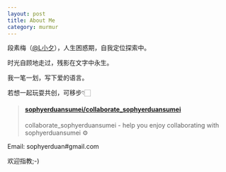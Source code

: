 ```yaml
---
layout: post
title: About Me
category: murmur
---
```




段素梅（[@L小夕](http://wgithub.com/sophyerduansumei)），人生困惑期，自我定位探索中。
  <P>时光自顾地走过，残影在文字中永生。</p>
  <P>我一笔一划，写下爱的语言。</p>



若想一起玩耍共创，可移步👇🏻

<blockquote class="embedly-card" data-card-controls="0"><h4><a href="https://github.com/sophyerduansumei/collaborate_sophyerduansumei">sophyerduansumei/collaborate_sophyerduansumei</a></h4><p>collaborate_sophyerduansumei - help you enjoy collaborating with sophyerduansumei ⚙️</p></blockquote>
<script async src="//cdn.embedly.com/widgets/platform.js" charset="UTF-8"></script>


Email: sophyerduan#gmail.com 

欢迎指教;-)









